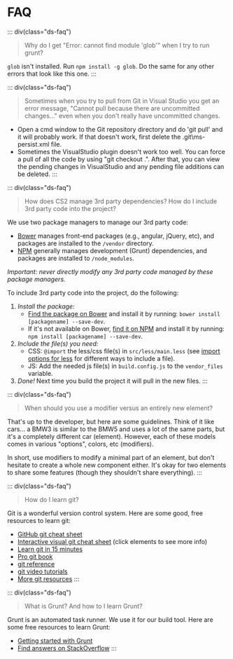 # FAQ

::: div(class="ds-faq")
> Why do I get "Error: cannot find module 'glob'" when I try to run grunt?

`glob` isn't installed. Run `npm install -g glob`. Do the same for any other errors that look like this one.
:::

::: div(class="ds-faq")
> Sometimes when you try to pull from Git in Visual Studio you get an error message, "Cannot pull because there are uncommitted changes..." even when you don't really have uncommitted changes.

- Open a cmd window to the Git repository directory and do 'git pull' and it will probably work. If that doesn't work, first delete the .git\ms-persist.xml file.
- Sometimes the VisualStudio plugin doesn't work too well. You can force a pull of all the code by using "git checkout .". After that, you can view the pending changes in VisualStudio and any pending file additions can be deleted.
:::

::: div(class="ds-faq")
> How does CS2 manage 3rd party dependencies? How do I include 3rd party code into the project?

We use two package managers to manage our 3rd party code:

- [Bower](http://bower.io) manages front-end packages (e.g., angular, jQuery, etc), and packages are installed to the `/vendor` directory.
- [NPM](http://npmjs.com) generally manages development (Grunt) dependencies, and packages are installed to `/node_modules`.

_Important: never directly modify any 3rd party code managed by these package managers._

To include 3rd party code into the project, do the following:

1. _Install the package:_
    - [Find the package on Bower](http://bower.io/search/) and install it by running: `bower install [packagename] --save-dev`.
    - If it's not available on Bower, [find it on NPM](https://www.npmjs.com/) and install it by running: `npm install [packagename] --save-dev`.
2. _Include the file(s) you need:_
    - CSS: `@import` the less/css file(s) in `src/less/main.less` (see [import options for less](http://lesscss.org/features/#import-options) for different ways to include a file).
    - JS: Add the needed js file(s) in `build.config.js` to the `vendor_files` variable.
3. _Done!_ Next time you build the project it will pull in the new files.
:::

::: div(class="ds-faq")
> When should you use a modifier versus an entirely new element?

That's up to the developer, but here are some guidelines. Think of it like cars... a BMW3 is similar to the BMW5 and uses a lot of the same parts, but it's a completely different car (element). However, each of these models comes in various "options", colors, etc (modifiers).

In short, use modifiers to modify a minimal part of an element, but don't hesitate to create a whole new component either. It's okay for two elements to share some features (though they shouldn't share everything).
:::

::: div(class="ds-faq")
> How do I learn git?

Git is a wonderful version control system. Here are some good, free resources to learn git:

- [GitHub git cheat sheet](https://services.github.com/kit/downloads/github-git-cheat-sheet.pdf)
- [Interactive visual git cheat sheet](http://ndpsoftware.com/git-cheatsheet.html) (click elements to see more info)
- [Learn git in 15 minutes](https://try.github.io/levels/1/challenges/1)
- [Pro git book](https://git-scm.com/book/en/v2)
- [git reference](https://git-scm.com/docs)
- [git video tutorials](https://git-scm.com/videos)
- [More git resources](https://git-scm.com/doc/ext)
:::

::: div(class="ds-faq")
> What is Grunt? And how to I learn Grunt?

Grunt is an automated task runner. We use it for our build tool. Here are some free resources to learn Grunt:

- [Getting started with Grunt](http://gruntjs.com/getting-started)
- [Find answers on StackOverflow](http://stackoverflow.com/questions/tagged/gruntjs)
:::